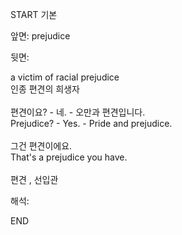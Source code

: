 START
기본

앞면:
prejudice


뒷면:
<div>a victim of racial prejudice </div><div>인종 편견의 희생자</div><div><br></div><div><div><div>편견이요? - 네. - 오만과 편견입니다.</div></div><div><div>Prejudice? - Yes. - Pride and prejudice.</div></div></div><div><br></div><div><div><div>그건 편견이에요.</div></div><div><div>That's a prejudice you have.</div></div></div><div><br></div><div>편견 , 선입관</div>


해석:

END